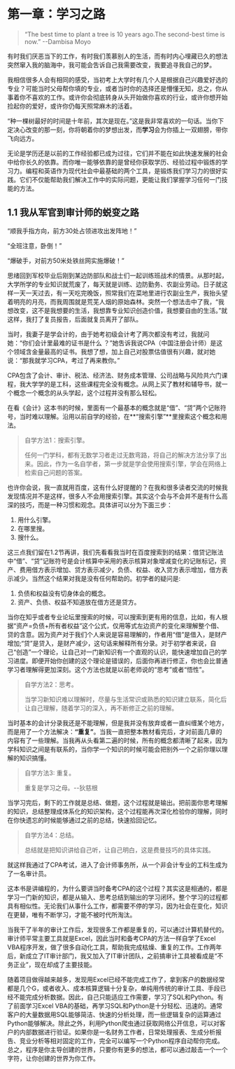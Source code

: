 # 第一章：学习之路
> “The best time to plant a tree is 10 years ago.The second-best time is now.” --Dambisa Moyo

有时我们厌恶当下的工作，有时我们羡慕别人的生活，而有时内心埋藏已久的想法突然窜入我的脑海中，我可能会吿诉自己我需要改变，我要追寻我自己的梦。

我相信很多人会有相同的感受，当初考上大学时有几个人是根据自己兴趣爱好选的专业？可能当时父母帮你填的专业，或者当时你的选择还是懵懂无知，总之，你从事着你不喜欢的工作。或许你会彻底转身从头开始做你喜欢的行业，或许你想开始捡起你的爱好，或许你仍每天照常麻木的活着。

“种一棵树最好的时间是十年前，其次是现在。”这是我非常喜欢的一句话。当你下定决心改变的那一刻，你将朝着你的梦想出发，而**学习**会为你插上一双翅膀，带你飞向远方。

无论是学历还是以前的工作经验都已成为过往，它们并不能在如此快速发展的社会中给你长久的依靠。而你唯一能够依靠的是曾经你获取学历、经验过程中锻炼的学习力。编程和英语作为现代社会中最基础的两个工具，是锻炼我们学习力的很好实践。它们不仅能帮助我们解决工作中的实际问题，更能让我们掌握学习任何一门技能的方法。

## 1.1 我从军官到审计师的蜕变之路

“顺我手指方向，前方30处占领进攻出发阵地！”

“全班注意，卧倒！”

“爆破手，对前方50米处铁丝网实施爆破！”

思绪回到军校毕业后刚到某边防部队和战士们一起训练班战术的情景。从那时起，大学所学的专业知识就荒废了，每天就是训练、边防勤务、农副业劳动。日子就这样一天一天过去，有一天吃完晚饭，照常我们在菜地里进行农副业生产，我抬头望着明亮的月亮，而我周围就是荒芜人烟的原始森林。突然一个想法击中了我，“我想改变，这不是我想要的生活，我想靠专业知识创造价值，我想要自由的生活。”就这样，我打了复员报告，后面就复员离开了部队。

当时，我妻子是学会计的，由于她考初级会计考了两次都没有考过，我就问她：“你们会计里最难的证书是什么 ？”她吿诉我说CPA（中国注册会计师）是这个领域含金量最高的证书。我想了想，加上自己对股票估值很有兴趣，就对她说：“那我就学习CPA，考过了再来教你。”

CPA包含了会计、审计、税法、经济法、财务成本管理、公司战略与风险共六门课程，我大学学的是工科，这些课程完全没有概念。从网上买了教材和辅导书，就一个概念一个概念的从头学起，这个过程并没有那么轻松。

在看《会计》这本书的时候，里面有一个最基本的概念就是“借”、“贷”两个记账符号，当时难以理解。沿用以前自学的经验，在**“搜索引擎”**里搜索这个概念和用法。

> 自学方法1：搜索引擎。
>
> 任何一门学科，都有无数学习者走过无数弯路，将自己的解决方法分享了出来。因此，作为一名自学者，第一步就是学会使用搜索引擎，学会在网络上检索自己问题的答案。

也许你会说，我一直就用百度，这有什么好提醒的？在我和很多读者交流的时候我发现情况并不是这样，很多人不会用搜索引擎。其实这个会与不会并不是有什么高深的技巧，而是一种习惯和观念。具体讲可以分为下面三步：

1. 用什么引擎。
2. 在哪里搜。
3. 搜什么。

这三点我们留在1.2节再讲，我们先看看我当时在百度搜索到的结果：借贷记账法中“借”、“贷”记账符号是会计核算中采用的表示核算对象增减变化的记账标记，资产、费用借方表示增加、贷方表示减少，负债、权益、收入贷方表示增加，借方表示减少。当然这个结果对我是没有任何帮助的。初学者的疑问是:
1. 负债和权益没有切身体会的概念。
2. 资产、负债、权益不知道放在借方还是贷方。

当你在知乎或者专业论坛里搜索的时候，可以搜索到更有用的信息，比如，有人根据“资产=负债+所有者权益”这个公式，仅用等式左边资产的变化来理解整个借、贷的含意。因为资产对于我们个人来说是容易理解的，作者用“借”是借入，是财产增加;“贷”是贷入，是财产减少，这句话来解释所有分录。对于初学者来说，自己“创造”一个理论，让自己对一门新知识有一个直观的认识，能快速增加自己的学习进度。即便开始你创建的这个理论是错误的，后面你再进行修正，你也会比普通学习者理解得更加深刻。这个方法也就是以前老师说的“思考”或者“悟性”。

> 自学方法2：思考。
>
> 当学习新知识难以理解时，尽量与生活常识或熟悉的知识建立联系，简化后让自己理解，随着学习的深入，再不断修正之前的理解。

当时基本的会计分录我还是不能理解，但是我并没有放弃或者一直纠缠某个地方，而是用了一个方法解决：**“重复”**。当我一直把整本教材看完后，才对前面几章的内容有了一些理解。当我再从头看第二遍的时候，所有的概念都清晰了起来，因为学科知识之间是有联系的，当你学一个知识的时候可能会把别外一个之前你理以理解的知识搞懂。

> 自学方法3: 重复。
>
> 重复是学习之母。--狄慈根

当学习完后，剩下的工作就是总结、做题，这个过程就是输出。把前面你思考理解的知识，总结整理成体系化的知识架构，这个过程能再次深化检验你的理解，同时在你快遗忘的时候能够通过之前的总结，快速拾回记忆。

> 自学方法4：总结。
>
> 总结就是把知识讲给自己听，让自己明白，这是费曼技巧的具体实践。

就这样我通过了CPA考试，进入了会计师事务所，从一个非会计专业的工科生成为了一名审计员。

这本书是讲编程的，为什么要讲当时备考CPA的这个过程？其实这是相通的，都是学习一门新的知识，都是从输入、思考总结到输出的学习闭环。整个学习的过程都具有相似性。无论我们从事什么工作，都需要不停的学习，因为社会在变化，知识在更替，唯有不断学习，才能不被时代所淘汰。

当我干了半年的审计工作后，发现很多工作都是重复的，可以通过计算机替代的。审计师平常主要工具就是Excel，因此当时和备考CPA的方法一样自学了Excel VBA程序开发，做了很多自动化工具，帮助我完成枯燥、重复的工作。工作两年后，新成立了IT审计部门，我又加入了IT审计团队，之前搞审计工具被看成是“不务正业”，现在却成了主要技能。

随着项目做得越来越多，发现用Excel已经不能完成工作了，拿到客户的数据经常都是几个G，或者收入、成本核算逻辑十分复杂，单纯用传统的审计工具、手段已经不能完成分析数据。因此，自己只能适应工作需要，学习了SQL和Python。有了前面学习Excel VBA的基础，再学习SQL和Python是十分轻松、迅速的。通常客户的大量数据用SQL能够简洁、快速的分析处理，而一些逻辑复杂的运算通过Python能够解决。除此之外，利用Python爬虫通过获取网络公开信息，可以对客户的内部数据进行验证。如果你是一名财务工作者，日常处理报表、生成分析报告、竞业分析等相对固定的工作，完全可以编写一个Python程序自动帮你完成。总之，程序是你主导创建的世界，只要你有更多的想法，都可以通过敲击一个一个字符，让你创建的世界为你工作。

